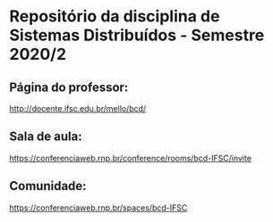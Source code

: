 # Repositório da disciplina de Sistemas Distribuídos - Semestre 2020/2

## Página do professor:
http://docente.ifsc.edu.br/mello/bcd/

## Sala de aula:
https://conferenciaweb.rnp.br/conference/rooms/bcd-IFSC/invite

## Comunidade:
https://conferenciaweb.rnp.br/spaces/bcd-IFSC